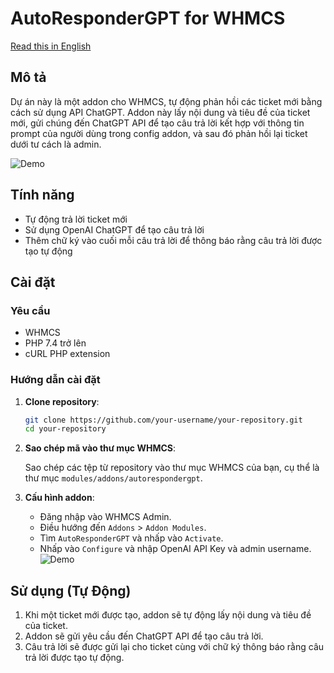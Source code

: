 # AutoResponderGPT for WHMCS

[Read this in English](/README.md)

## Mô tả

Dự án này là một addon cho WHMCS, tự động phản hồi các ticket mới bằng cách sử dụng API ChatGPT. Addon này lấy nội dung và tiêu đề của ticket mới, gửi chúng đến ChatGPT API để tạo câu trả lời kết hợp với thông tin prompt của người dùng trong config addon, và sau đó phản hồi lại ticket dưới tư cách là admin.

![Demo](https://i.imgur.com/jm8fGpG.png)

## Tính năng

- Tự động trả lời ticket mới
- Sử dụng OpenAI ChatGPT để tạo câu trả lời
- Thêm chữ ký vào cuối mỗi câu trả lời để thông báo rằng câu trả lời được tạo tự động

## Cài đặt

### Yêu cầu

- WHMCS
- PHP 7.4 trở lên
- cURL PHP extension

### Hướng dẫn cài đặt

1. **Clone repository**:

   ```bash
   git clone https://github.com/your-username/your-repository.git
   cd your-repository
   ```

2. **Sao chép mã vào thư mục WHMCS**:

   Sao chép các tệp từ repository vào thư mục WHMCS của bạn, cụ thể là thư mục `modules/addons/autorespondergpt`.

3. **Cấu hình addon**:

   - Đăng nhập vào WHMCS Admin.
   - Điều hướng đến `Addons` > `Addon Modules`.
   - Tìm `AutoResponderGPT` và nhấp vào `Activate`.
   - Nhấp vào `Configure` và nhập OpenAI API Key và admin username.
   ![Demo]([https://i.imgur.com/jm8fGpG.png](https://i.imgur.com/8FISzOz.png))

## Sử dụng (Tự Động)

1. Khi một ticket mới được tạo, addon sẽ tự động lấy nội dung và tiêu đề của ticket.
2. Addon sẽ gửi yêu cầu đến ChatGPT API để tạo câu trả lời.
3. Câu trả lời sẽ được gửi lại cho ticket cùng với chữ ký thông báo rằng câu trả lời được tạo tự động.
